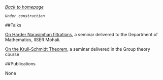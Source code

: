 

_[Back to homepage](https://cryptosubh.github.io/)_

_`Under construction`_

##Talks

[On Harder Narasimhan filtrations](https://cryptosubh.github.io/assets/IDC%20451.pdf), a seminar delivered to the Department of Mathematics, IISER Mohali.

[On the Krull-Schmidt Theorem](https://cryptosubh.github.io/assets/301_Term_Paper.pdf), a seminar delivered in the Group theory course 



##Publications 

None

